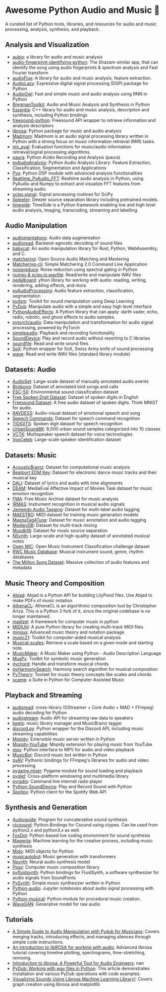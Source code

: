 # Awesome Python Audio and Music 🎵

A curated list of Python tools, libraries, and resources for audio and music processing, analysis, synthesis, and playback.

## Analysis and Visualization

- [aubio](https://github.com/aubio/aubio): a library for audio and music analysis 
- [audio-fingerprint-identifying-python](https://github.com/itspoma/audio-fingerprint-identifying-python): The Shazam-similar app, that can identify the song using audio fingerprints & spectrum analysis and Fast Fourier transform 
- [audioFlux](https://github.com/libAudioFlux/audioFlux): A library for audio and music analysis, feature extraction. 
- [AudioLazy](https://github.com/danilobellini/audiolazy): Expressive digital signal processing (DSP) package for Python
- [AudioOwl](https://github.com/dodiku/AudioOwl): Fast and simple music and audio analysis using RNN in Python
- [BregmanToolkit](https://github.com/bregmanstudio/BregmanToolkit): Audio and Music Analysis and Synthesis in Python 
- [Essentia](https://github.com/MTG/essentia): C++ library for audio and music analysis, description and synthesis, including Python bindings
- [freesound-python](https://github.com/MTG/freesound-python): Freesound API wrapper to retrieve information and analysis descriptors
- [librosa](https://github.com/librosa/librosa): Python package for music and audio analysis
- [Madmom](https://github.com/CPJKU/madmom): Madmom is an audio signal processing library written in Python with a strong focus on music information retrieval (MIR) tasks.
- [mir_eval](https://github.com/craffel/mir_eval): Evaluation functions for music/audio information retrieval/signal processing algorithms. 
- [paura](https://github.com/tyiannak/paura): Python AUdio Recording and Analysis (paura) 
- [pyAudioAnalysis](https://github.com/tyiannak/pyAudioAnalysis): Python Audio Analysis Library: Feature Extraction, Classification, Segmentation and Applications 
- [Pyo](https://github.com/belangeo/pyo): Python DSP module with advanced analysis functionalities
- [Realtime_PyAudio_FFT](https://github.com/aiXander/Realtime_PyAudio_FFT): Realtime audio analysis in Python, using PyAudio and Numpy to extract and visualize FFT features from streaming audio. 
- [scipy.signal](https://docs.scipy.org/doc/scipy/reference/signal.html): Signal processing routines for SciPy
- [Spleeter](https://github.com/deezer/spleeter): Deezer source separation library including pretrained models. 
- [timeside](https://github.com/Parisson/TimeSide): TimeSide is a Python framework enabling low and high level audio analysis, imaging, transcoding, streaming and labelling.

## Audio Manipulation

- [audiomentations](https://github.com/iver56/audiomentations): Audio data augmentation
- [audioread](https://github.com/beetbox/audioread): Backend-agnostic decoding of sound files
- [babycat](https://github.com/babycat-io/babycat): An audio manipulation library for Rust, Python, WebAssembly, and C.
- [matchering](https://github.com/sergree/matchering): Open Source Audio Matching and Mastering
- [Matchering-cli](https://github.com/sergree/matchering-cli): Simple Matchering 2.0 Command Line Application 
- [noisereduce](https://github.com/timsainb/noisereduce): Noise reduction using spectral gating in Python
- [numpy & scipy.io.wavfile](https://docs.scipy.org/doc/scipy/reference/io.html): Read/write and manipulate WAV files
- [pedalboard](https://github.com/spotify/pedalboard): ython library for working with audio: reading, writing, rendering, adding effects, and more.
- [pyAudioProcessing](https://github.com/jsingh811/pyAudioProcessing): Audio feature extraction, classification, segmentation
- [pydsm](https://github.com/google-research/sound-separation): Toolkit for sound manipulation using Deep Learning
- [PyDub](https://github.com/jiaaro/pydub): Manipulate audio with a simple and easy high level interface
- [PythonAudioEffects](https://github.com/nxbyte/PythonAudioEffects): A Python library that can apply: darth vader, echo, radio, robotic, and ghost effects to audio samples. 
- [pytorch/audio](https://github.com/pytorch/audio): Data manipulation and transformation for audio signal processing, powered by PyTorch
- [simpleaudio](https://github.com/hamiltron/py-simple-audio): Playback and recording functionality
- [SoundDevice](https://github.com/spatialaudio/python-sounddevice): Play and record audio without resorting to C libraries
- [soundfile](https://github.com/bastibe/SoundFile): Read and write sound files
- [SoX](https://github.com/rabitt/pysox): Python wrapper for SoX, Swiss Army knife of sound processing
- [wave](https://docs.python.org/3/library/wave.html): Read and write WAV files (standard library module)

## Datasets: Audio

- [AudioSet](https://research.google.com/audioset/): Large-scale dataset of manually annotated audio events
- [Birdsong](https://www.kaggle.com/c/birdsong-recognition): Dataset of annotated bird songs and calls
- [ESC-50](https://github.com/karolpiczak/ESC-50): Environmental sound classification dataset
- [Free Spoken Digit Dataset](https://github.com/Jakobovski/free-spoken-digit-dataset): Dataset of spoken digits in English
- [Freesound Dataset](https://datasets.freesound.org/fsd/): A free audio dataset of spoken digits. Think MNIST for audio. 
- [RAVDESS](https://zenodo.org/record/1188976): Audio-visual dataset of emotional speech and song
- [Speech Commands](https://ai.googleblog.com/2017/08/launching-speech-commands-dataset.html): Dataset for speech command recognition
- [TIDIGITS](https://catalog.ldc.upenn.edu/LDC93S10): Spoken digit dataset for speech recognition
- [UrbanSound8K](https://urbansounddataset.weebly.com/urbansound8k.html): 8,000 urban sound samples categorized into 10 classes
- [VCTK](https://datashare.ed.ac.uk/handle/10283/3443): Multispeaker speech dataset for voice technologies
- [VoxCeleb](http://www.robots.ox.ac.uk/~vgg/data/voxceleb/): Large-scale speaker identification dataset

## Datasets: Music

- [AcousticBrainz](https://acousticbrainz.org/download): Dataset for computational music analysis
- [Beatport EDM Key](https://zenodo.org/record/1101082): Dataset for electronic dance music tracks and their musical key
- [DALI](https://github.com/gabolsgabs/DALI): Dataset of lyrics and audio with time alignments
- [DEAM](https://cvml.unige.ch/databases/DEAM/): MediaEval Affective Impact of Movies Task dataset for music emotion recognition
- [FMA](https://github.com/mdeff/fma): Free Music Archive dataset for music analysis
- [IRMAS](https://www.upf.edu/web/mtg/irmas): Instrument recognition in musical audio signals
- [Jamendo Audio Tagging](https://github.com/MTG/mtg-jamendo-dataset): Dataset for multi-label audio tagging
- [MAESTRO](https://magenta.tensorflow.org/datasets/maestro): MIDI dataset for training music generation models
- [MagnaTagATune](http://mirg.city.ac.uk/codeapps/the-magnatagatune-dataset): Dataset for music annotation and audio tagging
- [MedleyDB](https://medleydb.weebly.com/): Dataset for multi-track mixing
- [Musdb18](https://sigsep.github.io/datasets/musdb.html): Dataset for music source separation
- [NSynth](https://magenta.tensorflow.org/datasets/nsynth): Large-scale and high-quality dataset of annotated musical notes
- [Open MIC](https://research.atspotify.com/publications/openmic-2018-an-open-dataset-for-multiple-instrument-recognition/): Open Music Instrument Classification challenge dataset
- [RWC Music Database](https://staff.aist.go.jp/m.goto/RWC-MDB/): Musical instrument sound, genre, rhythm databases
- [The Million Song Dataset](http://millionsongdataset.com/): Massive collection of audio features and metadata

## Music Theory and Composition

- [Abjad](https://github.com/Abjad/abjad): Abjad is a Python API for building LilyPond files. Use Abjad to make PDFs of music notation
- [AthenaCL](https://github.com/ales-tsurko/athenaCL): AthenaCL is an algorithmic composition tool by Christopher Ariza. This is a Python 3 fork of it, since the original codebase is no longer maintained.
- [maelzel](https://github.com/gesellkammer/maelzel): A framework for computer music in python 
- [MIDIUtil](https://github.com/MarkCWirt/MIDIUtil): A pure Python library for creating multi-track MIDI files
- [mingus](https://github.com/bspaans/python-mingus): Advanced music theory and notation package
- [music21](https://github.com/cuthbertLab/music21): Toolkit for computer-aided musical analysis
- [Musical-scales](https://github.com/hmillerbakewell/musical-scales): Retrieve a scale based on a given mode and starting note.
- [MusicMaker](https://github.com/KausikN/MusicMaker): A Music Maker using Python - Audio Description Language 
- [MusPy](https://github.com/salu133445/muspy): Toolkit for symbolic music generation
- [pychord](https://github.com/yuma-m/pychord): Handle and transform musical chords
- [pyHarmonySearch](https://github.com/lanl/pyHarmonySearch): Harmony search algorithm for musical composition
- [PyTheory](https://github.com/kennethreitz/pytheory): Toolset for music theory concepts like scales and chords
- [scamp](https://github.com/MarcTheSpark/scamp): a Suite in Python for Computer-Assisted Music

## Playback and Streaming

- [audioread](https://github.com/beetbox/audioread): cross-library (GStreamer + Core Audio + MAD + FFmpeg) audio decoding for Python
- [audiostream](https://github.com/kivy/audiostream): Audio API for streaming raw data to speakers 
- [beets](https://github.com/beetbox/beets): music library manager and MusicBrainz tagger 
- [discord.py](https://github.com/Rapptz/discord.py): Python wrapper for the Discord API, including music streaming capabilities
- [Mopidy](https://github.com/mopidy/mopidy): Extensible music server written in Python
- [Mopidy-YouTube](https://github.com/natumbri/mopidy-youtube): Mopidy extension for playing music from YouTube
- [mpv](https://github.com/jaseg/python-mpv): Python interface to MPV for audio and video playback
- [MusicBot](https://github.com/just-some-bots/MusicBot): Discord music bot written in Python
- [pyAV](https://github.com/mikeboers/PyAV): Pythonic bindings for FFmpeg's libraries for audio and video processing
- [pygame.mixer](https://github.com/pygame/pygame): Pygame module for sound loading and playback
- [pyglet](https://github.com/pyglet/pyglet): Cross-platform windowing and multimedia library
- [pyradio](https://github.com/coderholic/pyradio): Command line internet radio player
- [Python-SoundDevice](https://github.com/spatialaudio/python-sounddevice): Play and Record Sound with Python
- [Spotipy](https://github.com/plamere/spotipy): Python client for the Spotify Web API

## Synthesis and Generation

- [Audioguide](https://github.com/benhackbarth/audioguide): Program for concatenative sound synthesis
- [ctcsound](https://github.com/csound/ctcsound): Python Bindings for Csound using ctypes. Can be used from python2.x and python3.x as well. 
- [FoxDot](https://github.com/Qirky/FoxDot): Python-based live coding environment for sound synthesis
- [Magenta](https://github.com/magenta/magenta): Machine learning for the creative process, including music synthesis
- [Mido](https://github.com/mido/mido): MIDI objects for Python
- [musicautobot](https://github.com/bearpelican/musicautobot): Music generation with transformers
- [Nsynth](https://github.com/tensorflow/magenta/tree/master/magenta/models/nsynth): Neural audio synthesis model
- [Pippi](https://github.com/hecanjog/pippi): Computer music composition library
- [pyfluidsynth](https://github.com/nwhitehead/pyfluidsynth): Python bindings for FluidSynth, a software synthesizer for audio signals from SoundFonts
- [PySynth](https://github.com/mdoege/PySynth): Simple music synthesizer written in Python
- [Python-audio](https://github.com/mgeier/python-audio): Jupyter notebooks about audio signal processing with Python
- [Python-musical](https://github.com/wybiral/python-musical): Python module for procedural music creation. 
- [WaveGAN](https://github.com/chrisdonahue/wavegan): Generative model for raw audio

## Tutorials

- [A Simple Guide to Audio Manipulation with Pydub for Musicians](https://www.omnitonal.com/a-simple-guide-to-audio-manipulation-with-pydub-for-musicians/): Covers merging tracks, introducing effects, and managing silences through simple code instructions.
- [An introduction to libROSA for working with audio](https://iq.opengenus.org/introduction-to-librosa/): Advanced librosa tutorial covering timeline plotting, spectrograms, time-stretching, remixing.
- [Introduction to librosa: A Powerful Tool for Audio Engineers](https://www.omnitonal.com/introduction-to-librosa-a-powerful-tool-for-audio-engineers/): nan
- [PyDub: Working with wav files in Python](https://www.geeksforgeeks.org/working-with-wav-files-in-python-using-pydub/): This article demonstrates installation and various PyDub operations with code examples.
- [Visualizing Sounds Using Librosa Machine Learning Library!](https://www.analyticsvidhya.com/blog/2021/06/visualizing-sounds-librosa/): Covers graph creation using librosa and matplotlib

